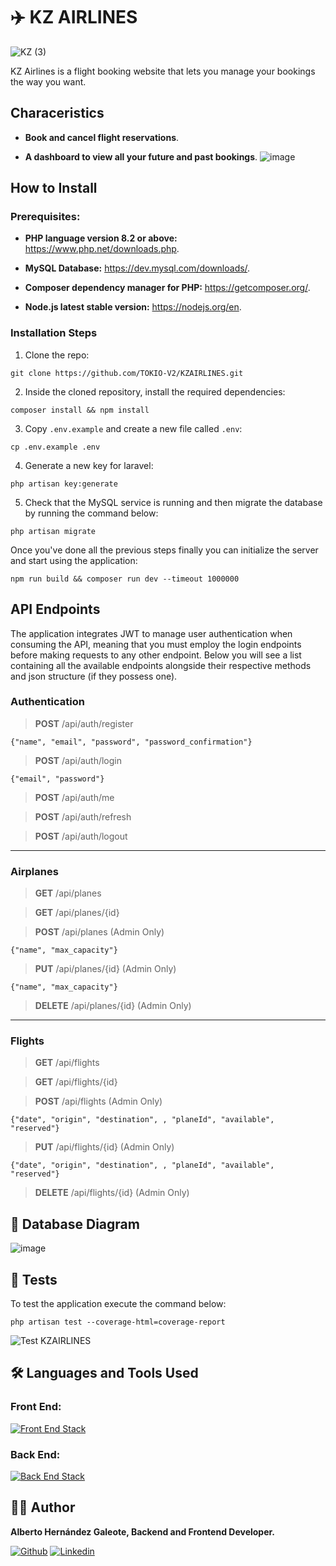 # ✈️ KZ AIRLINES

![KZ (3)](https://github.com/user-attachments/assets/3bd4b8f4-4300-414f-a9c2-7470bb830f17)

KZ Airlines is a flight booking website that lets you manage your bookings the way you want.

##  Characeristics

* __Book and cancel flight reservations__.

* __A dashboard to view all your future and past bookings__.
![image](https://github.com/user-attachments/assets/1d494b67-7ac5-4518-95d3-c5e7de169e70)

##  How to Install

### Prerequisites:

* __PHP language version 8.2 or above:__ https://www.php.net/downloads.php.

* __MySQL Database:__ https://dev.mysql.com/downloads/.

* __Composer dependency manager for PHP:__ https://getcomposer.org/.

* __Node.js latest stable version:__ https://nodejs.org/en.

### Installation Steps

1. Clone the repo:

```
git clone https://github.com/TOKIO-V2/KZAIRLINES.git
```

2. Inside the cloned repository, install the required dependencies:

```
composer install && npm install
```

3. Copy `.env.example` and create a new file called `.env`:

```
cp .env.example .env
```

4. Generate a new key for laravel:

```
php artisan key:generate
```

5. Check that the MySQL service is running and then migrate the database by running the command below:

```
php artisan migrate
```

Once you've done all the previous steps finally you can initialize the server and start using the application:

```
npm run build && composer run dev --timeout 1000000
```

## API Endpoints

The application integrates JWT to manage user authentication when consuming the API, meaning that you must employ the login endpoints before making requests to any other endpoint. Below you will see a list containing all the available endpoints alongside their respective methods and json structure (if they possess one).

### Authentication

> __POST__ /api/auth/register
```
{"name", "email", "password", "password_confirmation"}
```

> __POST__ /api/auth/login
```
{"email", "password"}
```

> __POST__ /api/auth/me

> __POST__ /api/auth/refresh

> __POST__ /api/auth/logout

---

### Airplanes

> __GET__ /api/planes

> __GET__ /api/planes/{id}

> __POST__ /api/planes (Admin Only)
```
{"name", "max_capacity"}
```

> __PUT__ /api/planes/{id} (Admin Only)
```
{"name", "max_capacity"}
```

> __DELETE__ /api/planes/{id} (Admin Only)

---

### Flights

> __GET__ /api/flights

> __GET__ /api/flights/{id}

> __POST__ /api/flights (Admin Only)
```
{"date", "origin", "destination", , "planeId", "available", "reserved"}
```

> __PUT__ /api/flights/{id} (Admin Only)
```
{"date", "origin", "destination", , "planeId", "available", "reserved"}
```

> __DELETE__ /api/flights/{id} (Admin Only)

## 🐬 Database Diagram
![image](https://github.com/user-attachments/assets/1dbcddf8-34b4-4fc1-b224-a96eb62a0b45)

## 🧪 Tests

To test the application execute the command below:

```
php artisan test --coverage-html=coverage-report
```
![Test KZAIRLINES](https://github.com/user-attachments/assets/83124f8d-bfbb-455d-8865-db36a5b0cfca)

## 🛠️ Languages and Tools Used

### Front End:

[![Front End Stack](https://skillicons.dev/icons?i=js,html,css,bootstrap)](https://skillicons.dev)

### Back End:

[![Back End Stack](https://skillicons.dev/icons?i=laravel,php,mysql,nodejs,vite)](https://skillicons.dev)


## 🧑‍💻 Author

__Alberto Hernández Galeote, Backend and Frontend Developer.__

[![Github](https://skillicons.dev/icons?i=github)](https://github.com/TOKIO-V2/)
[![Linkedin](https://skillicons.dev/icons?i=linkedin)](https://www.linkedin.com/in/alberto-hern%C3%A1ndez-galeote/)
